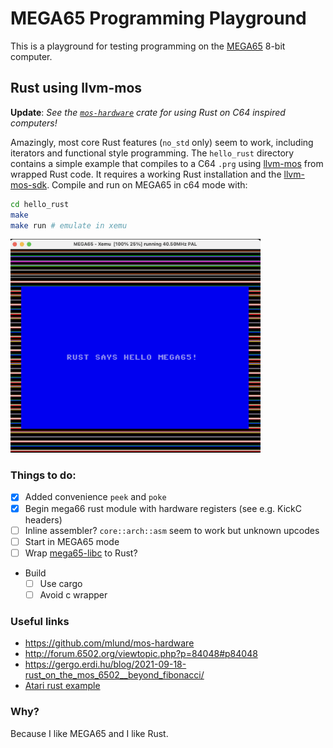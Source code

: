 # MEGA65 Programming Playground

This is a playground for testing programming on the [MEGA65](https://mega65.org) 8-bit computer.

## Rust using llvm-mos

**Update**: _See the [`mos-hardware`](https://github.com/mlund/mos-hardware) crate for using Rust on C64 inspired computers!_

Amazingly, most core Rust features (`no_std` only) seem to work, including iterators and functional style
programming.
The `hello_rust` directory contains a simple example that compiles to a C64 `.prg` using
[llvm-mos](https://llvm-mos.org) from wrapped Rust code. It requires a working
Rust installation and the [llvm-mos-sdk](https://github.com/llvm-mos/llvm-mos-sdk#getting-started).
Compile and run on MEGA65 in c64 mode with:

~~~ bash
cd hello_rust
make
make run # emulate in xemu
~~~

<img src="images/hello_rust.png" width="400">


### Things to do:

- [x] Added convenience `peek` and `poke`
- [x] Begin mega66 rust module with hardware registers (see e.g. KickC headers)
- [ ] Inline assembler? `core::arch::asm` seem to work but unknown upcodes
- [ ] Start in MEGA65 mode
- [ ] Wrap [mega65-libc](https://github.com/MEGA65/mega65-libc) to Rust?
- Build
  - [ ] Use cargo
  - [ ] Avoid c wrapper

### Useful links

- https://github.com/mlund/mos-hardware
- http://forum.6502.org/viewtopic.php?p=84048#p84048
- https://gergo.erdi.hu/blog/2021-09-18-rust_on_the_mos_6502__beyond_fibonacci/
- [Atari rust example](https://github.com/mrk-its/llvm-mos-ferris-demo)

### Why?

Because I like MEGA65 and I like Rust.
